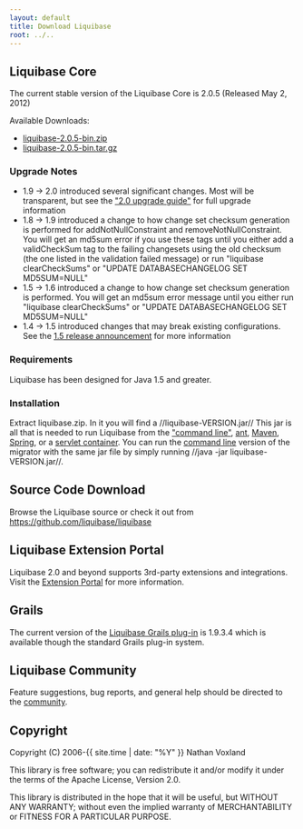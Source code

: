 ```yaml
---
layout: default
title: Download Liquibase
root: ../..
---
```


## Liquibase Core ##

The current stable version of the Liquibase Core is 2.0.5 (Released May 2, 2012)

Available Downloads:
* [liquibase-2.0.5-bin.zip](https://github.com/downloads/liquibase/liquibase/liquibase-2.0.5-bin.zip)
* [liquibase-2.0.5-bin.tar.gz](https://github.com/downloads/liquibase/liquibase/liquibase-2.0.5-bin.tar.gz)

### Upgrade Notes ###
- 1.9 -&gt; 2.0 introduced several significant changes.  Most will be transparent, but see the ["2.0 upgrade guide"](v2_upgrade.html) for full upgrade information
- 1.8 -&gt; 1.9 introduced a change to how change set checksum generation is performed for addNotNullConstraint and removeNotNullConstraint. You will get an md5sum error if you use these tags until you either add a validCheckSum tag to the failing changesets using the old checksum (the one listed in the validation failed message) or run "liquibase clearCheckSums" or "UPDATE DATABASECHANGELOG SET MD5SUM=NULL"
- 1.5 -&gt; 1.6 introduced a change to how change set checksum generation is performed.  You will get an md5sum error message until you either run "liquibase clearCheckSums" or "UPDATE DATABASECHANGELOG SET MD5SUM=NULL"
- 1.4 -&gt; 1.5 introduced changes that may break existing configurations.  See the [1.5 release announcement](http://blog.liquibase.org/2008/01/liquibase-core-150-released.html) for more information


### Requirements ###

Liquibase has been designed for Java 1.5 and greater. 



### Installation ###

Extract liquibase.zip. In it you will find a //liquibase-VERSION.jar// This jar is all that is needed to run Liquibase from the ["command line"](manual/command_line.html), [ant](manual/ant.html), [Maven](manual/grails.html), [Spring](manual/grails.html), or a [servlet container](manual/servlet_listener.html). You can run the [command line](manual/command_line.html) version of the migrator with the same jar file by simply running //java -jar liquibase-VERSION.jar//.

## Source Code Download ##

Browse  the Liquibase source or check it out from https://github.com/liquibase/liquibase

## Liquibase Extension Portal ##

Liquibase 2.0 and beyond supports 3rd-party extensions and integrations.  Visit the [Extension Portal](http://www.liquibase.org/extensions) for more information.

## Grails ##

The current version of the [Liquibase Grails plug-in](manual/grails.html) is 1.9.3.4 which is available though the standard Grails plug-in system.


## Liquibase Community ##

Feature suggestions, bug reports, and general help should be directed to the [community](community.html).

## Copyright ##
Copyright (C) 2006-{{ site.time | date: "%Y" }}  Nathan Voxland

This library is free software; you can redistribute it and/or modify it under the terms of the Apache License, Version 2.0.

This library is distributed in the hope that it will be useful, but WITHOUT ANY WARRANTY; without even the implied warranty of MERCHANTABILITY or FITNESS FOR A PARTICULAR PURPOSE.